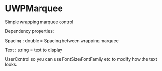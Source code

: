 # UWPMarquee
Simple wrapping marquee control

Dependency properties:

Spacing : double  = Spacing between wrapping marquee

Text : string = text to display

UserControl so you can use FontSize/FontFamily etc to modify how the text looks.
